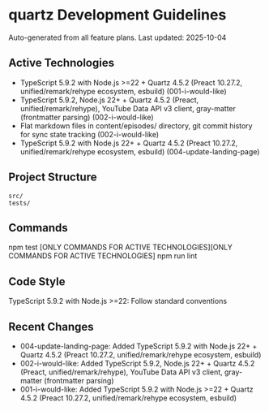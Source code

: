 # quartz Development Guidelines

Auto-generated from all feature plans. Last updated: 2025-10-04

## Active Technologies
- TypeScript 5.9.2 with Node.js >=22 + Quartz 4.5.2 (Preact 10.27.2, unified/remark/rehype ecosystem, esbuild) (001-i-would-like)
- TypeScript 5.9.2, Node.js 22+ + Quartz 4.5.2 (Preact, unified/remark/rehype), YouTube Data API v3 client, gray-matter (frontmatter parsing) (002-i-would-like)
- Flat markdown files in content/episodes/ directory, git commit history for sync state tracking (002-i-would-like)
- TypeScript 5.9.2 with Node.js 22+ + Quartz 4.5.2 (Preact 10.27.2, unified/remark/rehype ecosystem, esbuild) (004-update-landing-page)

## Project Structure
```
src/
tests/
```

## Commands
npm test [ONLY COMMANDS FOR ACTIVE TECHNOLOGIES][ONLY COMMANDS FOR ACTIVE TECHNOLOGIES] npm run lint

## Code Style
TypeScript 5.9.2 with Node.js >=22: Follow standard conventions

## Recent Changes
- 004-update-landing-page: Added TypeScript 5.9.2 with Node.js 22+ + Quartz 4.5.2 (Preact 10.27.2, unified/remark/rehype ecosystem, esbuild)
- 002-i-would-like: Added TypeScript 5.9.2, Node.js 22+ + Quartz 4.5.2 (Preact, unified/remark/rehype), YouTube Data API v3 client, gray-matter (frontmatter parsing)
- 001-i-would-like: Added TypeScript 5.9.2 with Node.js >=22 + Quartz 4.5.2 (Preact 10.27.2, unified/remark/rehype ecosystem, esbuild)

<!-- MANUAL ADDITIONS START -->
<!-- MANUAL ADDITIONS END -->
